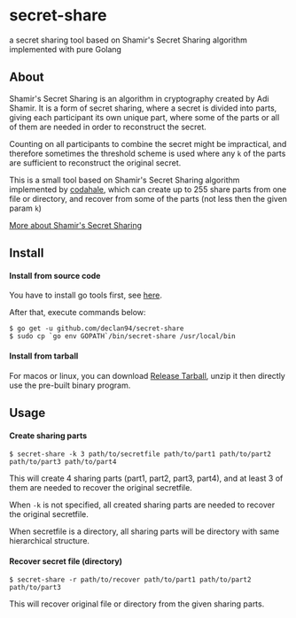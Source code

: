 # secret-share
a secret sharing tool based on Shamir's Secret Sharing algorithm implemented with pure Golang

## About
Shamir's Secret Sharing is an algorithm in cryptography created by Adi Shamir. 
It is a form of secret sharing, where a secret is divided into parts, giving each participant its own unique part, where some of the parts or all of them are needed in order to reconstruct the secret.

Counting on all participants to combine the secret might be impractical, and therefore sometimes the threshold scheme is used where any ```k``` of the parts are sufficient to reconstruct the original secret.

This is a small tool based on Shamir's Secret Sharing algorithm implemented by [codahale](https://github.com/codahale/sss), which can create up to 255 share parts from one file or directory,
and recover from some of the parts (not less then the given param ```k```)

[More about Shamir's Secret Sharing](https://en.wikipedia.org/wiki/Shamir's_Secret_Sharing)

## Install

#### Install from source code
You have to install go tools first, see [here](https://golang.org/doc/install#install).

After that, execute commands below:
```
$ go get -u github.com/declan94/secret-share
$ sudo cp `go env GOPATH`/bin/secret-share /usr/local/bin
```

#### Install from tarball
For macos or linux, you can download [Release Tarball](https://github.com/declan94/secret-share/releases), unzip it then directly use the pre-built binary program.

## Usage

#### Create sharing parts
```
$ secret-share -k 3 path/to/secretfile path/to/part1 path/to/part2 path/to/part3 path/to/part4
```
This will create 4 sharing parts (part1, part2, part3, part4), and at least 3 of them are needed to recover the original secretfile.

When ```-k``` is not specified, all created sharing parts are needed to recover the original secretfile.

When secretfile is a directory, all sharing parts will be directory with same hierarchical structure.

#### Recover secret file (directory)
```
$ secret-share -r path/to/recover path/to/part1 path/to/part2 path/to/part3
```
This will recover original file or directory from the given sharing parts.

